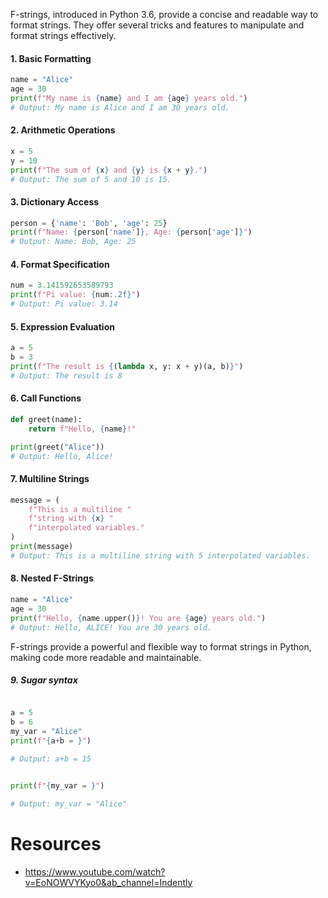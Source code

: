

F-strings, introduced in Python 3.6, provide a concise and readable way to format strings. They offer several tricks and features to manipulate and format strings effectively.

#### 1. Basic Formatting

```python
name = "Alice"
age = 30
print(f"My name is {name} and I am {age} years old.")
# Output: My name is Alice and I am 30 years old.
```

#### 2. Arithmetic Operations

```python
x = 5
y = 10
print(f"The sum of {x} and {y} is {x + y}.")
# Output: The sum of 5 and 10 is 15.
```

#### 3. Dictionary Access

```python
person = {'name': 'Bob', 'age': 25}
print(f"Name: {person['name']}, Age: {person['age']}")
# Output: Name: Bob, Age: 25
```

#### 4. Format Specification

```python
num = 3.141592653589793
print(f"Pi value: {num:.2f}")
# Output: Pi value: 3.14
```

#### 5. Expression Evaluation

```python
a = 5
b = 3
print(f"The result is {(lambda x, y: x + y)(a, b)}")
# Output: The result is 8
```

#### 6. Call Functions

```python
def greet(name):
    return f"Hello, {name}!"

print(greet("Alice"))
# Output: Hello, Alice!
```

#### 7. Multiline Strings

```python
message = (
    f"This is a multiline "
    f"string with {x} "
    f"interpolated variables."
)
print(message)
# Output: This is a multiline string with 5 interpolated variables.
```

#### 8. Nested F-Strings

```python
name = "Alice"
age = 30
print(f"Hello, {name.upper()}! You are {age} years old.")
# Output: Hello, ALICE! You are 30 years old.
```

F-strings provide a powerful and flexible way to format strings in Python, making code more readable and maintainable.


##### 9. Sugar syntax

```python

a = 5
b = 6
my_var = "Alice"
print(f"{a+b = }")

# Output: a+b = 15


print(f"{my_var = }")

# Output: my_var = "Alice"
```


# Resources 

* https://www.youtube.com/watch?v=EoNOWVYKyo0&ab_channel=Indently